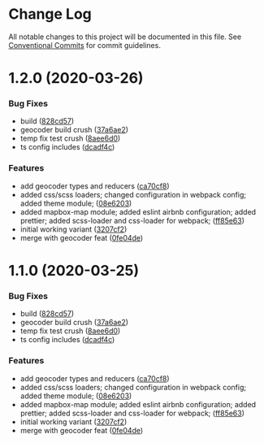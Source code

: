 # Change Log

All notable changes to this project will be documented in this file.
See [Conventional Commits](https://conventionalcommits.org) for commit guidelines.

# 1.2.0 (2020-03-26)


### Bug Fixes

* build ([828cd57](https://gitlab.com/kontur-private/k2/k2-front-end/commit/828cd57d04157d86513641b01f5a4f53bd746ed6))
* geocoder build crush ([37a6ae2](https://gitlab.com/kontur-private/k2/k2-front-end/commit/37a6ae2a4c6cc6feda0126fabb020146412e1a47))
* temp fix test crush ([8aee6d0](https://gitlab.com/kontur-private/k2/k2-front-end/commit/8aee6d02cde7e06336f53ca6793312fb055b3d2b))
* ts config includes ([dcadf4c](https://gitlab.com/kontur-private/k2/k2-front-end/commit/dcadf4ce4efb071cf51a8018e7ac417eadba09a0))


### Features

* add geocoder types and reducers ([ca70cf8](https://gitlab.com/kontur-private/k2/k2-front-end/commit/ca70cf8f1140f4e016b4e16a909d815cdabc7315))
* added css/scss loaders; changed configuration in webpack config; added theme module; ([08e6203](https://gitlab.com/kontur-private/k2/k2-front-end/commit/08e6203311cc3c207abb8977366eb6bfe58b9189))
* added mapbox-map module; added eslint airbnb configuration; added prettier; added scss-loader and css-loader for webpack; ([ff85e63](https://gitlab.com/kontur-private/k2/k2-front-end/commit/ff85e63f5c6871b888b0b8941252668883686c58))
* initial working variant ([3207cf2](https://gitlab.com/kontur-private/k2/k2-front-end/commit/3207cf23d00bffc869cc631e5c45253c121502f7))
* merge with geocoder feat ([0fe04de](https://gitlab.com/kontur-private/k2/k2-front-end/commit/0fe04dec23f649f078a7f4b53693dc92d3e96913))





# 1.1.0 (2020-03-25)


### Bug Fixes

* build ([828cd57](https://gitlab.com/kontur-private/k2/k2-front-end/commit/828cd57d04157d86513641b01f5a4f53bd746ed6))
* geocoder build crush ([37a6ae2](https://gitlab.com/kontur-private/k2/k2-front-end/commit/37a6ae2a4c6cc6feda0126fabb020146412e1a47))
* temp fix test crush ([8aee6d0](https://gitlab.com/kontur-private/k2/k2-front-end/commit/8aee6d02cde7e06336f53ca6793312fb055b3d2b))
* ts config includes ([dcadf4c](https://gitlab.com/kontur-private/k2/k2-front-end/commit/dcadf4ce4efb071cf51a8018e7ac417eadba09a0))


### Features

* add geocoder types and reducers ([ca70cf8](https://gitlab.com/kontur-private/k2/k2-front-end/commit/ca70cf8f1140f4e016b4e16a909d815cdabc7315))
* added css/scss loaders; changed configuration in webpack config; added theme module; ([08e6203](https://gitlab.com/kontur-private/k2/k2-front-end/commit/08e6203311cc3c207abb8977366eb6bfe58b9189))
* added mapbox-map module; added eslint airbnb configuration; added prettier; added scss-loader and css-loader for webpack; ([ff85e63](https://gitlab.com/kontur-private/k2/k2-front-end/commit/ff85e63f5c6871b888b0b8941252668883686c58))
* initial working variant ([3207cf2](https://gitlab.com/kontur-private/k2/k2-front-end/commit/3207cf23d00bffc869cc631e5c45253c121502f7))
* merge with geocoder feat ([0fe04de](https://gitlab.com/kontur-private/k2/k2-front-end/commit/0fe04dec23f649f078a7f4b53693dc92d3e96913))
